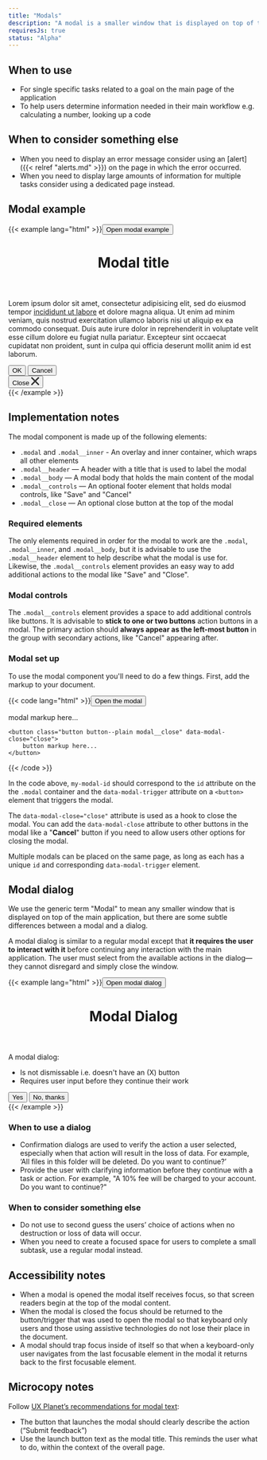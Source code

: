```yaml
---
title: "Modals"
description: "A modal is a smaller window that is displayed on top of the main application/site window. The main page is still visible but, the background is darkened to direct focus to the content of the modal window."
requiresJs: true
status: "Alpha"
---
```

## When to use
- For single specific tasks related to a goal on the main page of the application
- To help users determine information needed in their main workflow e.g. calculating a number, looking up a code

## When to consider something else
- When you need to display an error message consider using an [alert]({{< relref "alerts.md" >}}) on the page in which the error occurred.
- When you need to display large amounts of information for multiple tasks consider using a dedicated page instead.

## Modal example
{{< example lang="html" >}}<button class="button" data-modal-trigger="modal-example-basic">Open modal example</button>

<div class="modal"
     id="modal-example-basic"
     role="dialog"
     aria-labelledby="modal-example-title"
     aria-hidden="true"
     tabindex=-1>
     <div class="modal__inner">
        <header class="modal__header">
            <h1 class="modal__title" id="modal-example-title">Modal title</h1>
        </header>
        <div class="modal__body">
            <p>Lorem ipsum dolor sit amet, consectetur adipisicing elit, sed do eiusmod tempor <a href="#0">incididunt ut labore</a> et dolore magna aliqua. Ut enim ad minim veniam, quis nostrud exercitation ullamco laboris nisi ut aliquip ex ea commodo consequat. Duis aute irure dolor in reprehenderit in voluptate velit esse cillum dolore eu fugiat nulla pariatur. Excepteur sint occaecat cupidatat non proident, sunt in culpa qui officia deserunt mollit anim id est laborum.</p>
        </div>
        <div class="modal__controls">
            <button class="m-right-sm close-modal">OK</button>
            <button class="button button--secondary" data-modal-close="close">Cancel</button>
        </div>
        <button class="button button--plain modal__close" data-modal-close="close">
            <span class="v-hide">Close</span>
            <svg xmlns="http://www.w3.org/2000/svg" width="16" height="16" viewBox="0 0 16 16">
                <path d="M10,8l5.63-5.63a1.39,1.39,0,0,0-2-2L8,6,2.37.41a1.39,1.39,0,0,0-2,2L6,8,.41,13.63a1.39,1.39,0,1,0,2,2L8,10l5.63,5.63a1.39,1.39,0,0,0,2-2Z" style="fill: #333"/>
            </svg>
        </button>
    </div>
</div>
{{< /example >}}

## Implementation notes
The modal component is made up of the following elements:

- `.modal` and `.modal__inner` - An overlay and inner container, which wraps all other elements
- `.modal__header` — A header with a title that is used to label the modal
- `.modal__body` — A modal body that holds the main content of the modal
- `.modal__controls` — An optional footer element that holds modal controls, like "Save" and "Cancel"
- `.modal__close` — An optional close button at the top of the modal

### Required elements
The only elements required in order for the modal to work are the `.modal`, `.modal__inner`, and `.modal__body`, but it is advisable to use the `.modal__header` element to help describe what the modal is use for. Likewise, the `.modal__controls` element provides an easy way to add additional actions to the modal like "Save" and "Close".

### Modal controls
The `.modal__controls` element provides a space to add additional controls like buttons. It is advisable to **stick to one or two buttons** action buttons in a modal. The primary action should **always appear as the left-most button** in the group with secondary actions, like "Cancel" appearing after.

### Modal set up
To use the modal component you'll need to do a few things. First, add the markup to your document.

{{< code lang="html" >}}<button class="button" data-modal-trigger="my-modal-id">Open the modal</button>

<div class="modal" id="my-modal-id">
    modal markup here...

    <button class="button button--plain modal__close" data-modal-close="close">
        button markup here...
    </button>
</div>
{{< /code >}}

In the code above, `my-modal-id` should correspond to the `id` attribute on the the `.modal` container and the `data-modal-trigger` attribute on a `<button>` element that triggers the modal.

The `data-modal-close="close"` attribute is used as a hook to close the modal. You can add the `data-modal-close` attribute to other buttons in the modal like a "**Cancel**" button if you need to allow users other options for closing the modal.

Multiple modals can be placed on the same page, as long as each has a unique `id` and corresponding `data-modal-trigger` element.

## Modal dialog
We use the generic term "Modal" to mean any smaller window that is displayed on top of the main application, but there are some subtle differences between a modal and a dialog.

A modal dialog is similar to a regular modal except that **it requires the user to interact with it** before continuing any interaction with the main application. The user must select from the available actions in the dialog—they cannot disregard and simply close the window.

{{< example lang="html" >}}<button class="button" data-modal-trigger="modal-dialog-example">Open modal dialog</button>
<div class="modal"
     id="modal-dialog-example"
     role="dialog"
     aria-labelledby="modal-dialog-title"
     aria-hidden="true"
     tabindex=-1
     data-modal-dialog="true">
    <div class="modal__inner">
        <header class="modal__header">
            <h1 class="modal__title" id="modal-dialog-title">Modal Dialog</h1>
        </header>
        <div class="modal__body">
            <p>A modal dialog:</p>
            <ul>
                <li>Is not dismissable i.e. doesn't have an (X) button</li>
                <li>Requires user input before they continue their work</li>
            </ul>
        </div>
        <div class="modal__controls">
            <button class="m-right-sm close-modal">Yes</button>
            <button class="button button--secondary" data-modal-close="close">No, thanks</button>
        </div>
    </div>
</div>
{{< /example >}}

### When to use a dialog
- Confirmation dialogs are used to verify the action a user selected, especially when that action will result in the loss of data. For example, ‘All files in this folder will be deleted. Do you want to continue?’
- Provide the user with clarifying information before they continue with a task or action. For example, "A 10% fee will be charged to your account. Do you want to continue?"

### When to consider something else
- Do not use to second guess the users’ choice of actions when no destruction or loss of data will occur.
- When you need to create a focused space for users to complete a small subtask, use a regular modal instead.

## Accessibility notes
- When a modal is opened the modal itself receives focus, so that screen readers begin at the top of the modal content.
- When the modal is closed the focus should be returned to the button/trigger that was used to open the modal so that keyboard only users and those using assistive technologies do not lose their place in the document.
- A modal should trap focus inside of itself so that when a keyboard-only user navigates from the last focusable element in the modal it returns back to the first focusable element.

## Microcopy notes
Follow [UX Planet’s recommendations for modal text](https://uxplanet.org/best-practices-for-modals-overlays-dialog-windows-c00c66cddd8c):
- The button that launches the modal should clearly describe the action (“Submit feedback”)
- Use the launch button text as the modal title. This reminds the user what to do, within the context of the overall page.
